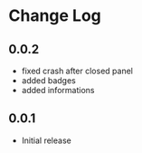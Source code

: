 # Change Log

## 0.0.2
- fixed crash after closed panel
- added badges
- added informations

## 0.0.1

- Initial release